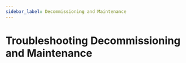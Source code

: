 ```yaml
---
sidebar_label: Decommissioning and Maintenance
---
```


# Troubleshooting Decommissioning and Maintenance

